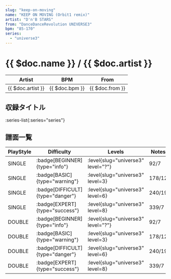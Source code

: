 ```yaml
---
slug: "keep-on-moving"
name: "KEEP ON MOVING (Orbit1 remix)"
artist: "D'n'B STARS"
from: "DanceDanceRevolution UNIVERSE3"
bpm: "85-170"
series:
  - "universe3"
---
```


# {{ $doc.name }} / {{ $doc.artist }}

|Artist|BPM|From|
|------|---|----|
|{{ $doc.artist }}|{{ $doc.bpm }}|{{ $doc.from }}|

## 収録タイトル

:series-list{:series="series"}

## 譜面一覧

|PlayStyle|Difficulty|Levels|Notes|Movie|
|---------|----------|------|-----|-----|
|SINGLE| :badge[BEGINNER]{type="info"}|<div class="field is-grouped is-grouped-multiline"> :level{slug="universe3" level="?"}</div>|92/7||
|SINGLE| :badge[BASIC]{type="warning"}|<div class="field is-grouped is-grouped-multiline"> :level{slug="universe3" level=3}</div>|178/12||
|SINGLE| :badge[DIFFICULT]{type="danger"}|<div class="field is-grouped is-grouped-multiline"> :level{slug="universe3" level=6}</div>|240/19||
|SINGLE| :badge[EXPERT]{type="success"}|<div class="field is-grouped is-grouped-multiline"> :level{slug="universe3" level=8}</div>|339/7||
|DOUBLE| :badge[BEGINNER]{type="info"}|<div class="field is-grouped is-grouped-multiline"> :level{slug="universe3" level="?"}</div>|92/7||
|DOUBLE| :badge[BASIC]{type="warning"}|<div class="field is-grouped is-grouped-multiline"> :level{slug="universe3" level=3}</div>|178/12||
|DOUBLE| :badge[DIFFICULT]{type="danger"}|<div class="field is-grouped is-grouped-multiline"> :level{slug="universe3" level=6}</div>|240/19||
|DOUBLE| :badge[EXPERT]{type="success"}|<div class="field is-grouped is-grouped-multiline"> :level{slug="universe3" level=8}</div>|339/7||
